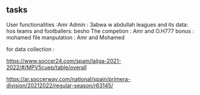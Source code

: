 ## tasks
User functionalities :Amr 
Admin : 3abwa w abdullah 
leagues and its data:  hos
teams and footballers: besho
The competion : Amr and O.H777
bonus : mohamed 
file manpulation : Amr and Mohamed 


for data collection :

https://www.soccer24.com/spain/laliga-2021-2022/#/MPV5cuep/table/overall 

https://ar.soccerway.com/national/spain/primera-division/20212022/regular-season/r63145/
